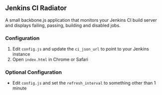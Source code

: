## Jenkins CI Radiator

A small backbone.js application that monitors your Jenkins CI build server and displays failing, passing, building and disabled jobs.

### Configuration

1. Edit `config.js` and update the `ci_json_url` to point to your Jenkins instance
2. Open `index.html` in Chrome or Safari

### Optional Configuration

* Edit `config.js` and set the `refresh_interval` to something other than 1 minute